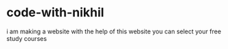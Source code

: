 # code-with-nikhil
i am making a website with the help of this website you can select your free study courses
